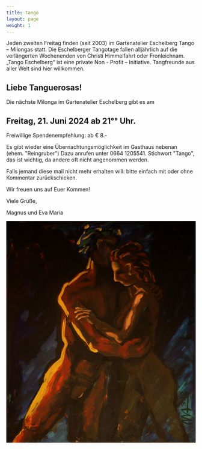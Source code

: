 ```yaml
---
title: Tango
layout: page
weight: 1
---
```


Jeden zweiten Freitag finden (seit 2003) im Gartenatelier Eschelberg Tango – Milongas statt. Die Eschelberger Tangotage fallen alljährlich auf die verlängerten Wochenenden von Christi Himmelfahrt oder Fronleichnam.  
„Tango Eschelberg“ ist eine private Non - Profit – Initiative. Tangfreunde aus aller Welt sind hier willkommen.


## Liebe Tanguerosas!

Die nächste Milonga im Gartenatelier Eschelberg gibt es am 

## Freitag, 21. Juni 2024  ab 21°° Uhr. 

Freiwillige Spendenempfehlung: ab € 8.- 

Es gibt wieder eine Übernachtungsmöglichkeit im Gasthaus nebenan (ehem. "Reingruber") Dazu anrufen unter 0664 1205541. Stichwort "Tango", das ist wichtig, da andere oft nicht angenommen werden.

Falls jemand diese mail nicht mehr erhalten will: bitte einfach mit oder ohne Kommentar zurückschicken.


Wir freuen uns auf Euer Kommen! 

Viele Grüße,

Magnus und Eva Maria





![Titel](/files/tango/TB12_248.jpg)

